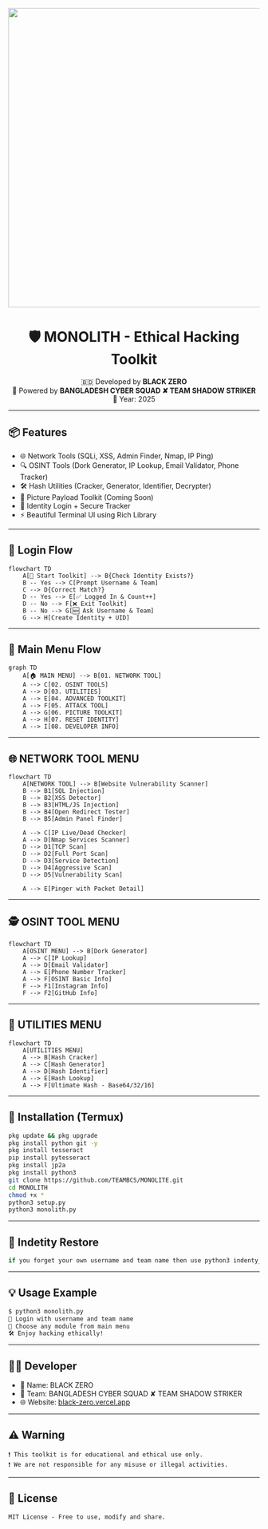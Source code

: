 
<p align="center">
  <img src="https://i.postimg.cc/T3CpqrXg/617695548.jpg" width="600"/>
</p>

<h1 align="center">🛡️ MONOLITH - Ethical Hacking Toolkit</h1>
<p align="center">
  🇧🇩 Developed by <b>BLACK ZERO</b><br>
  🚀 Powered by <b>BANGLADESH CYBER SQUAD ✘ TEAM SHADOW STRIKER</b><br>
  📆 Year: 2025
</p>

---

## 📦 Features

- 🌐 Network Tools (SQLi, XSS, Admin Finder, Nmap, IP Ping)
- 🔍 OSINT Tools (Dork Generator, IP Lookup, Email Validator, Phone Tracker)
- 🛠️ Hash Utilities (Cracker, Generator, Identifier, Decrypter)
- 📸 Picture Payload Toolkit (Coming Soon)
- 👤 Identity Login + Secure Tracker
- ⚡ Beautiful Terminal UI using Rich Library

---

## 🔐 Login Flow

```mermaid
flowchart TD
    A[🔐 Start Toolkit] --> B{Check Identity Exists?}
    B -- Yes --> C[Prompt Username & Team]
    C --> D{Correct Match?}
    D -- Yes --> E[✅ Logged In & Count++]
    D -- No --> F[❌ Exit Toolkit]
    B -- No --> G[🆕 Ask Username & Team]
    G --> H[Create Identity + UID]
````

---

## 🧰 Main Menu Flow

```mermaid
graph TD
    A[🏠 MAIN MENU] --> B[01. NETWORK TOOL]
    A --> C[02. OSINT TOOLS]
    A --> D[03. UTILITIES]
    A --> E[04. ADVANCED TOOLKIT]
    A --> F[05. ATTACK TOOL]
    A --> G[06. PICTURE TOOLKIT]
    A --> H[07. RESET IDENTITY]
    A --> I[08. DEVELOPER INFO]
```

---

## 🌐 NETWORK TOOL MENU

```mermaid
flowchart TD
    A[NETWORK TOOL] --> B[Website Vulnerability Scanner]
    B --> B1[SQL Injection]
    B --> B2[XSS Detector]
    B --> B3[HTML/JS Injection]
    B --> B4[Open Redirect Tester]
    B --> B5[Admin Panel Finder]

    A --> C[IP Live/Dead Checker]
    A --> D[Nmap Services Scanner]
    D --> D1[TCP Scan]
    D --> D2[Full Port Scan]
    D --> D3[Service Detection]
    D --> D4[Aggressive Scan]
    D --> D5[Vulnerability Scan]

    A --> E[Pinger with Packet Detail]
```

---

## 🕵️ OSINT TOOL MENU

```mermaid
flowchart TD
    A[OSINT MENU] --> B[Dork Generator]
    A --> C[IP Lookup]
    A --> D[Email Validator]
    A --> E[Phone Number Tracker]
    A --> F[OSINT Basic Info]
    F --> F1[Instagram Info]
    F --> F2[GitHub Info]
```

---

## 🔐 UTILITIES MENU

```mermaid
flowchart TD
    A[UTILITIES MENU] 
    A --> B[Hash Cracker]
    A --> C[Hash Generator]
    A --> D[Hash Identifier]
    A --> E[Hash Lookup]
    A --> F[Ultimate Hash - Base64/32/16]
```

---

## 🧪 Installation (Termux)

```bash
pkg update && pkg upgrade
pkg install python git -y
pkg install tesseract
pip install pytesseract
pkg install jp2a
pkg install python3 
git clone https://github.com/TEAMBCS/MONOLITE.git
cd MONOLITH
chmod +x *
python3 setup.py
python3 monolith.py
```

---
## 🥷 Indetity Restore
```bash
if you forget your own username and team name then use python3 indenty_restore.py
```
---
## 💡 Usage Example

```bash
$ python3 monolith.py
🔐 Login with username and team name
📡 Choose any module from main menu
🛠️ Enjoy hacking ethically!
```

---

## 👨‍💻 Developer

* 👤 Name: BLACK ZERO
* 💼 Team: BANGLADESH CYBER SQUAD ✘ TEAM SHADOW STRIKER
* 🌐 Website: [black-zero.vercel.app](https://black-zero.vercel.app)

---

## ⚠️ Warning

```
❗ This toolkit is for educational and ethical use only.
❗ We are not responsible for any misuse or illegal activities.
```

---

## 📜 License

```
MIT License - Free to use, modify and share.
```


